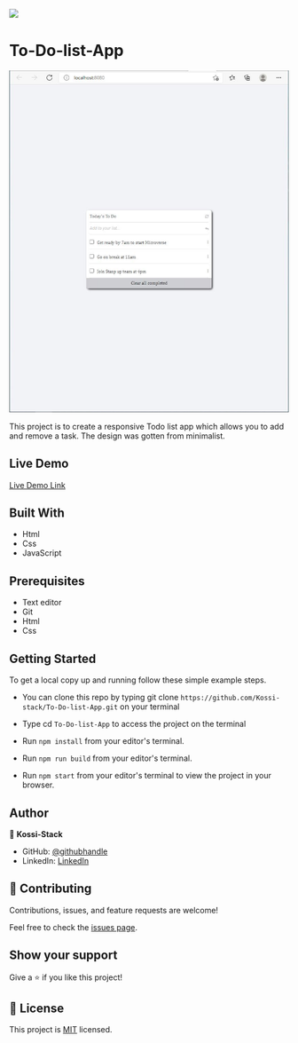 ![](https://img.shields.io/badge/Microverse-blueviolet)

# To-Do-list-App


![screenshot](todolist.JPG)

This project is to create a responsive Todo list app which allows you to add and remove a task. The design was gotten from minimalist.
## Live Demo

[Live Demo Link](https://kossi-stack.github.io/To-Do-List-Review/dist/)

## Built With

- Html
- Css
- JavaScript

##  Prerequisites

- Text editor
- Git
- Html
- Css

## Getting Started

To get a local copy up and running follow these simple example steps.

- You can clone this repo by typing git clone `https://github.com/Kossi-stack/To-Do-list-App.git` on your terminal

- Type cd `To-Do-list-App` to access the project on the terminal

- Run `npm install` from your editor's terminal.

- Run `npm run build` from your editor's terminal.

- Run `npm start` from your editor's terminal to view the project in your browser.

## Author

👤 **Kossi-Stack**

- GitHub: [@githubhandle](https://github.com/Kossi-stack/Mobile_Version_Skeleton)
- LinkedIn: [LinkedIn](https://www.linkedin.com/in/kossifioklou2406/)


## 🤝 Contributing

Contributions, issues, and feature requests are welcome!

Feel free to check the [issues page](https://github.com/Kossi-stack/To-Do-list-App/issues).

## Show your support

Give a ⭐️ if you like this project!

## 📝 License

This project is [MIT](./MIT.md) licensed.
